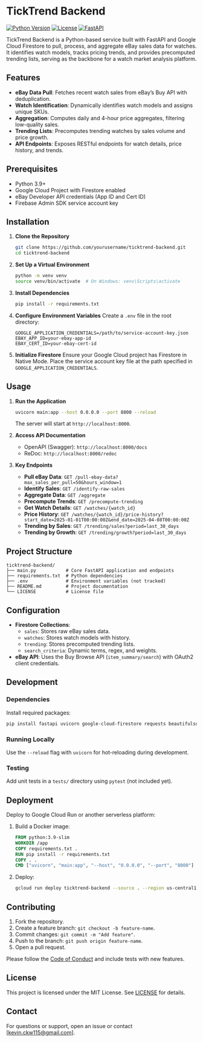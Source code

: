 # TickTrend Backend

[![Python Version](https://img.shields.io/badge/python-3.9+-blue.svg)](https://www.python.org/downloads/)
[![License](https://img.shields.io/badge/license-MIT-green.svg)](LICENSE)
[![FastAPI](https://img.shields.io/badge/FastAPI-0.95.0+-teal.svg)](https://fastapi.tiangolo.com/)

TickTrend Backend is a Python-based service built with FastAPI and Google Cloud Firestore to pull, process, and aggregate eBay sales data for watches. It identifies watch models, tracks pricing trends, and provides precomputed trending lists, serving as the backbone for a watch market analysis platform.

## Features

- **eBay Data Pull**: Fetches recent watch sales from eBay’s Buy API with deduplication.
- **Watch Identification**: Dynamically identifies watch models and assigns unique SKUs.
- **Aggregation**: Computes daily and 4-hour price aggregates, filtering low-quality sales.
- **Trending Lists**: Precomputes trending watches by sales volume and price growth.
- **API Endpoints**: Exposes RESTful endpoints for watch details, price history, and trends.

## Prerequisites

- Python 3.9+
- Google Cloud Project with Firestore enabled
- eBay Developer API credentials (App ID and Cert ID)
- Firebase Admin SDK service account key

## Installation

1. **Clone the Repository**
   ```bash
   git clone https://github.com/yourusername/ticktrend-backend.git
   cd ticktrend-backend
   ```

2. **Set Up a Virtual Environment**
   ```bash
   python -m venv venv
   source venv/bin/activate  # On Windows: venv\Scripts\activate
   ```

3. **Install Dependencies**
   ```bash
   pip install -r requirements.txt
   ```

4. **Configure Environment Variables**
   Create a `.env` file in the root directory:
   ```plaintext
   GOOGLE_APPLICATION_CREDENTIALS=/path/to/service-account-key.json
   EBAY_APP_ID=your-ebay-app-id
   EBAY_CERT_ID=your-ebay-cert-id
   ```

5. **Initialize Firestore**
   Ensure your Google Cloud project has Firestore in Native Mode. Place the service account key file at the path specified in `GOOGLE_APPLICATION_CREDENTIALS`.

## Usage

1. **Run the Application**
   ```bash
   uvicorn main:app --host 0.0.0.0 --port 8000 --reload
   ```
   The server will start at `http://localhost:8000`.

2. **Access API Documentation**
   - OpenAPI (Swagger): `http://localhost:8000/docs`
   - ReDoc: `http://localhost:8000/redoc`

3. **Key Endpoints**
   - **Pull eBay Data**: `GET /pull-ebay-data?max_sales_per_pull=50&hours_window=1`
   - **Identify Sales**: `GET /identify-raw-sales`
   - **Aggregate Data**: `GET /aggregate`
   - **Precompute Trends**: `GET /precompute-trending`
   - **Get Watch Details**: `GET /watches/{watch_id}`
   - **Price History**: `GET /watches/{watch_id}/price-history?start_date=2025-01-01T00:00:00Z&end_date=2025-04-08T00:00:00Z`
   - **Trending by Sales**: `GET /trending/sales?period=last_30_days`
   - **Trending by Growth**: `GET /trending/growth?period=last_30_days`

## Project Structure

```
ticktrend-backend/
├── main.py           # Core FastAPI application and endpoints
├── requirements.txt  # Python dependencies
├── .env              # Environment variables (not tracked)
├── README.md         # Project documentation
└── LICENSE           # License file
```

## Configuration

- **Firestore Collections**:
  - `sales`: Stores raw eBay sales data.
  - `watches`: Stores watch models with history.
  - `trending`: Stores precomputed trending lists.
  - `search_criteria`: Dynamic terms, regex, and weights.
- **eBay API**: Uses the Buy Browse API (`item_summary/search`) with OAuth2 client credentials.

## Development

### Dependencies
Install required packages:
```bash
pip install fastapi uvicorn google-cloud-firestore requests beautifulsoup4 rapidfuzz scikit-learn numpy
```

### Running Locally
Use the `--reload` flag with `uvicorn` for hot-reloading during development.

### Testing
Add unit tests in a `tests/` directory using `pytest` (not included yet).

## Deployment

Deploy to Google Cloud Run or another serverless platform:
1. Build a Docker image:
   ```Dockerfile
   FROM python:3.9-slim
   WORKDIR /app
   COPY requirements.txt .
   RUN pip install -r requirements.txt
   COPY . .
   CMD ["uvicorn", "main:app", "--host", "0.0.0.0", "--port", "8000"]
   ```
2. Deploy:
   ```bash
   gcloud run deploy ticktrend-backend --source . --region us-central1 --platform managed
   ```

## Contributing

1. Fork the repository.
2. Create a feature branch: `git checkout -b feature-name`.
3. Commit changes: `git commit -m "Add feature"`.
4. Push to the branch: `git push origin feature-name`.
5. Open a pull request.

Please follow the [Code of Conduct](CODE_OF_CONDUCT.md) and include tests with new features.

## License

This project is licensed under the MIT License. See [LICENSE](LICENSE) for details.

## Contact

For questions or support, open an issue or contact [kevin.ckw115@gmail.com].
